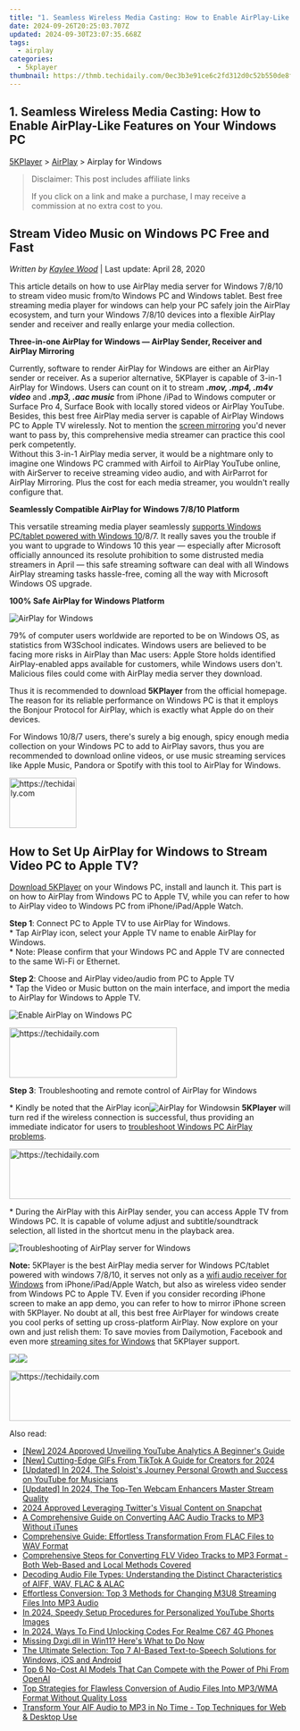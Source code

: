 ```yaml
---
title: "1. Seamless Wireless Media Casting: How to Enable AirPlay-Like Features on Your Windows PC"
date: 2024-09-26T20:25:03.707Z
updated: 2024-09-30T23:07:35.668Z
tags:
  - airplay
categories:
  - 5kplayer
thumbnail: https://thmb.techidaily.com/0ec3b3e91ce6c2fd312d0c52b550de8f05b444cc8eaf976d785c4db89830a16d.jpg
---
```


## 1. Seamless Wireless Media Casting: How to Enable AirPlay-Like Features on Your Windows PC

[5KPlayer](https://tools.techidaily.com/5kplayer/products/) \> [AirPlay](https://tools.techidaily.com/5kplayer/airplay/) \> Airplay for Windows

>  Disclaimer: This post includes affiliate links
>
>  If you click on a link and make a purchase, I may receive a commission at no extra cost to you.
>

## Stream Video Music on Windows PC Free and Fast

 _Written by [Kaylee Wood](https://www.quora.com/profile/Amanda-Hu-21)_ | Last update: April 28, 2020

This article details on how to use AirPlay media server for Windows 7/8/10 to stream video music from/to Windows PC and Windows tablet. Best free streaming media player for windows can help your PC safely join the AirPlay ecosystem, and turn your Windows 7/8/10 devices into a flexible AirPlay sender and receiver and really enlarge your media collection.

**Three-in-one AirPlay for Windows — AirPlay Sender, Receiver and AirPlay Mirroring**

Currently, software to render AirPlay for Windows are either an AirPlay sender or receiver. As a superior alternative, 5KPlayer is capable of 3-in-1 AirPlay for Windows. Users can count on it to stream **_.mov, .mp4, .m4v video_** and **_.mp3, .aac music_** from iPhone /iPad to Windows computer or Surface Pro 4, Surface Book with locally stored videos or AirPlay YouTube. Besides, this best free AirPlay media server is capable of AirPlay Windows PC to Apple TV wirelessly. Not to mention the [screen mirroring](https://tools.techidaily.com/5kplayer/airplay/) you'd never want to pass by, this comprehensive media streamer can practice this cool perk competently.  
Without this 3-in-1 AirPlay media server, it would be a nightmare only to imagine one Windows PC crammed with Airfoil to AirPlay YouTube online, with AirServer to receive streaming video audio, and with AirParrot for AirPlay Mirroring. Plus the cost for each media streamer, you wouldn't really configure that.

**Seamlessly Compatible AirPlay for Windows 7/8/10 Platform**

This versatile streaming media player seamlessly [supports Windows PC/tablet powered with Windows 10](https://tools.techidaily.com/5kplayer/airplay/)/8/7\. It really saves you the trouble if you want to upgrade to Windows 10 this year — especially after Microsoft officially announced its resolute prohibition to some distrusted media streamers in April — this safe streaming software can deal with all Windows AirPlay streaming tasks hassle-free, coming all the way with Microsoft Windows OS upgrade.

**100% Safe AirPlay for Windows Platform**

![AirPlay for Windows](https://www.5kplayer.com/airplay/../video-music-player/img/5kp-8k-player-win10-yxt-061701.jpg)

79% of computer users worldwide are reported to be on Windows OS, as statistics from W3School indicates. Windows users are believed to be facing more risks in AirPlay than Mac users: Apple Store holds identified AirPlay-enabled apps available for customers, while Windows users don't. Malicious files could come with AirPlay media server they download.

Thus it is recommended to download **5KPlayer** from the official homepage. The reason for its reliable performance on Windows PC is that it employs the Bonjour Protocol for AirPlay, which is exactly what Apple do on their devices.

 For Windows 10/8/7 users, there's surely a big enough, spicy enough media collection on your Windows PC to add to AirPlay savors, thus you are recommended to download online videos, or use music streaming services like Apple Music, Pandora or Spotify with this tool to AirPlay for Windows. 

<!-- affiliate ads begin -->
<a href="https://aligracehair.sjv.io/c/5597632/2135408/19272" target="_top" id="2135408">
  <img src="//a.impactradius-go.com/display-ad/19272-2135408" border="0" alt="https://techidaily.com" width="120" height="90"/>
</a>
<img height="0" width="0" src="https://aligracehair.sjv.io/i/5597632/2135408/19272" style="position:absolute;visibility:hidden;" border="0" />
<!-- affiliate ads end -->

## How to Set Up AirPlay for Windows to Stream Video PC to Apple TV?

[Download 5KPlayer](https://tools.techidaily.com/5kplayer/products/) on your Windows PC, install and launch it. This part is on how to AirPlay from Windows PC to Apple TV, while you can refer to how to AirPlay video to Windows PC from iPhone/iPad/Apple Watch.

**Step 1**: Connect PC to Apple TV to use AirPlay for Windows.   
 \* Tap AirPlay icon, select your Apple TV name to enable AirPlay for Windows.  
 \* Note: Please confirm that your Windows PC and Apple TV are connected to the same Wi-Fi or Ethernet.

**Step 2**: Choose and AirPlay video/audio from PC to Apple TV  
 \* Tap the Video or Music button on the main interface, and import the media to AirPlay for Windows to Apple TV.

![Enable AirPlay on Windows PC](https://www.5kplayer.com/airplay/img/5k-airplay-xsy-airplay-with-win10-15021501.jpg) 

<!-- affiliate ads begin -->
<a href="https://aligracehair.sjv.io/c/5597632/1902289/19272" target="_top" id="1902289">
  <img src="//a.impactradius-go.com/display-ad/19272-1902289" border="0" alt="https://techidaily.com" width="300" height="90"/>
</a>
<img height="0" width="0" src="https://aligracehair.sjv.io/i/5597632/1902289/19272" style="position:absolute;visibility:hidden;" border="0" />
<!-- affiliate ads end -->

**Step 3**: Troubleshooting and remote control of AirPlay for Windows

\* Kindly be noted that the AirPlay icon![AirPlay for Windows](https://www.5kplayer.com/airplay/../img/airplay.png)in **5KPlayer** will turn red if the wireless connection is successful, thus providing an immediate indicator for users to [troubleshoot Windows PC AirPlay problems](https://tools.techidaily.com/5kplayer/airplay/).

<!-- affiliate ads begin -->
<a href="https://appsumo.8odi.net/c/5597632/2105870/7443" target="_top" id="2105870">
  <img src="//a.impactradius-go.com/display-ad/7443-2105870" border="0" alt="https://techidaily.com" width="728" height="90"/>
</a>
<img height="0" width="0" src="https://appsumo.8odi.net/i/5597632/2105870/7443" style="position:absolute;visibility:hidden;" border="0" />
<!-- affiliate ads end -->

\* During the AirPlay with this AirPlay sender, you can access Apple TV from Windows PC. It is capable of volume adjust and subtitle/soundtrack selection, all listed in the shortcut menu in the playback area.

![Troubleshooting of AirPlay server for Windows](https://www.5kplayer.com/airplay/img/5kplayer-solveairdelay-yxt-030302.jpg) 

**Note:** 5KPlayer is the best AirPlay media server for Windows PC/tablet powered with windows 7/8/10, it serves not only as a [wifi audio receiver for Windows](https://tools.techidaily.com/5kplayer/airplay/) from iPhone/iPad/Apple Watch, but also as wireless video sender from Windows PC to Apple TV. Even if you consider recording iPhone screen to make an app demo, you can refer to how to mirror iPhone screen with 5KPlayer. No doubt at all, this best free AirPlayer for windows create you cool perks of setting up cross-platform AirPlay. Now explore on your own and just relish them: To save movies from Dailymotion, Facebook and even more [streaming sites for Windows](https://tools.techidaily.com/5kplayer/youtube-download/) that 5KPlayer support.

[![](https://www.5kplayer.com/airplay/../button/freedownwhitewin.png)](https://tools.techidaily.com/5kplayer/products/)[![](https://www.5kplayer.com/airplay/../button/freedownbackmac.png)](https://tools.techidaily.com/5kplayer/products/)

<!-- affiliate ads begin -->
<a href="https://appsumo.8odi.net/c/5597632/2068433/7443" target="_top" id="2068433">
  <img src="//a.impactradius-go.com/display-ad/7443-2068433" border="0" alt="https://techidaily.com" width="728" height="90"/>
</a>
<img height="0" width="0" src="https://appsumo.8odi.net/i/5597632/2068433/7443" style="position:absolute;visibility:hidden;" border="0" />
<!-- affiliate ads end -->

<ins class="adsbygoogle"
     style="display:block"
     data-ad-format="autorelaxed"
     data-ad-client="ca-pub-7571918770474297"
     data-ad-slot="1223367746"></ins>

<ins class="adsbygoogle"
     style="display:block"
     data-ad-client="ca-pub-7571918770474297"
     data-ad-slot="8358498916"
     data-ad-format="auto"
     data-full-width-responsive="true"></ins>

<span class="atpl-alsoreadstyle">Also read:</span>
<div><ul>
<li><a href="https://youtube-webster.techidaily.com/024-approved-unveiling-youtube-analytics-a-beginners-guide/"><u>[New] 2024 Approved Unveiling YouTube Analytics A Beginner's Guide</u></a></li>
<li><a href="https://tiktok-videos.techidaily.com/new-cutting-edge-gifs-from-tiktok-a-guide-for-creators-for-2024/"><u>[New] Cutting-Edge GIFs From TikTok A Guide for Creators for 2024</u></a></li>
<li><a href="https://youtube-tips.techidaily.com/ed-in-2024-the-soloists-journey-personal-growth-and-success-on-youtube-for-musicians/"><u>[Updated] In 2024, The Soloist's Journey Personal Growth and Success on YouTube for Musicians</u></a></li>
<li><a href="https://article-tips.techidaily.com/updated-in-2024-the-top-ten-webcam-enhancers-master-stream-quality/"><u>[Updated] In 2024, The Top-Ten Webcam Enhancers Master Stream Quality</u></a></li>
<li><a href="https://twitter-clips.techidaily.com/2024-approved-leveraging-twitters-visual-content-on-snapchat/"><u>2024 Approved Leveraging Twitter's Visual Content on Snapchat</u></a></li>
<li><a href="https://media-tips.techidaily.com/a-comprehensive-guide-on-converting-aac-audio-tracks-to-mp3-without-itunes/"><u>A Comprehensive Guide on Converting AAC Audio Tracks to MP3 Without iTunes</u></a></li>
<li><a href="https://media-tips.techidaily.com/comprehensive-guide-effortless-transformation-from-flac-files-to-wav-format/"><u>Comprehensive Guide: Effortless Transformation From FLAC Files to WAV Format</u></a></li>
<li><a href="https://media-tips.techidaily.com/comprehensive-steps-for-converting-flv-video-tracks-to-mp3-format-both-web-based-and-local-methods-covered/"><u>Comprehensive Steps for Converting FLV Video Tracks to MP3 Format - Both Web-Based and Local Methods Covered</u></a></li>
<li><a href="https://media-tips.techidaily.com/decoding-audio-file-types-understanding-the-distinct-characteristics-of-aiff-wav-flac-and-alac/"><u>Decoding Audio File Types: Understanding the Distinct Characteristics of AIFF, WAV, FLAC & ALAC</u></a></li>
<li><a href="https://media-tips.techidaily.com/effortless-conversion-top-3-methods-for-changing-m3u8-streaming-files-into-mp3-audio/"><u>Effortless Conversion: Top 3 Methods for Changing M3U8 Streaming Files Into MP3 Audio</u></a></li>
<li><a href="https://youtube-lab.techidaily.com/24-speedy-setup-procedures-for-personalized-youtube-shorts-images/"><u>In 2024, Speedy Setup Procedures for Personalized YouTube Shorts Images</u></a></li>
<li><a href="https://sim-unlock.techidaily.com/in-2024-ways-to-find-unlocking-codes-for-realme-c67-4g-phones-by-drfone-android/"><u>In 2024, Ways To Find Unlocking Codes For Realme C67 4G Phones</u></a></li>
<li><a href="https://windows11.techidaily.com/missing-dxgidll-in-win11-heres-what-to-do-now/"><u>Missing Dxgi.dll in Win11? Here's What to Do Now</u></a></li>
<li><a href="https://media-tips.techidaily.com/the-ultimate-selection-top-7-ai-based-text-to-speech-solutions-for-windows-ios-and-android/"><u>The Ultimate Selection: Top 7 AI-Based Text-to-Speech Solutions for Windows, iOS and Android</u></a></li>
<li><a href="https://tech-revival.techidaily.com/1722093836877-top-6-no-cost-ai-models-that-can-compete-with-the-power-of-phi-from-openai/"><u>Top 6 No-Cost AI Models That Can Compete with the Power of Phi From OpenAI</u></a></li>
<li><a href="https://media-tips.techidaily.com/top-strategies-for-flawless-conversion-of-audio-files-into-mp3wma-format-without-quality-loss/"><u>Top Strategies for Flawless Conversion of Audio Files Into MP3/WMA Format Without Quality Loss</u></a></li>
<li><a href="https://media-tips.techidaily.com/transform-your-aif-audio-to-mp3-in-no-time-top-techniques-for-web-and-desktop-use/"><u>Transform Your AIF Audio to MP3 in No Time - Top Techniques for Web & Desktop Use</u></a></li>
</ul></div>

